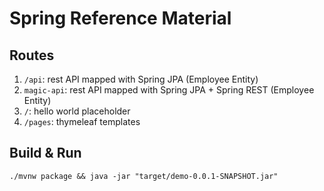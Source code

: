 # Spring Reference Material

## Routes

1. `/api`: rest API mapped with Spring JPA (Employee Entity)
1. `magic-api`: rest API mapped with Spring JPA + Spring REST (Employee Entity)
1. `/`: hello world placeholder
1. `/pages`: thymeleaf templates

## Build & Run

```shell
./mvnw package && java -jar "target/demo-0.0.1-SNAPSHOT.jar"
```
